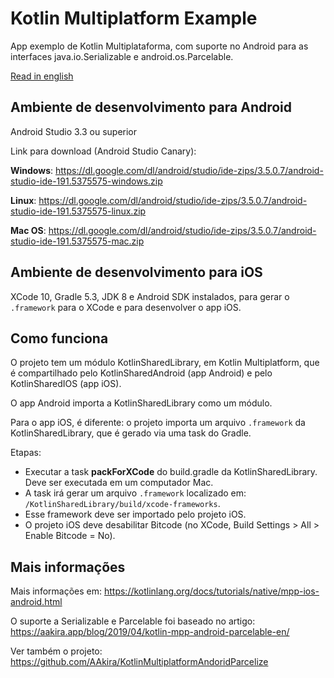 # Kotlin Multiplatform Example

App exemplo de Kotlin Multiplataforma, com suporte no Android para as interfaces java.io.Serializable e android.os.Parcelable.

[Read in english](https://github.com/alexandrehtrb/KotlinMultiplatformExample/blob/master/README.en.md)

## Ambiente de desenvolvimento para Android

Android Studio 3.3 ou superior

Link para download (Android Studio Canary):

**Windows**: https://dl.google.com/dl/android/studio/ide-zips/3.5.0.7/android-studio-ide-191.5375575-windows.zip

**Linux**: https://dl.google.com/dl/android/studio/ide-zips/3.5.0.7/android-studio-ide-191.5375575-linux.zip

**Mac OS**: https://dl.google.com/dl/android/studio/ide-zips/3.5.0.7/android-studio-ide-191.5375575-mac.zip

## Ambiente de desenvolvimento para iOS

XCode 10, Gradle 5.3, JDK 8 e Android SDK instalados, para gerar o `.framework` para o XCode e para desenvolver o app iOS.

## Como funciona

O projeto tem um módulo KotlinSharedLibrary, em Kotlin Multiplatform, que é compartilhado pelo KotlinSharedAndroid (app Android) e pelo KotlinSharedIOS (app iOS).

O app Android importa a KotlinSharedLibrary como um módulo.

Para o app iOS, é diferente: o projeto importa um arquivo `.framework` da KotlinSharedLibrary, que é gerado via uma task do Gradle.

Etapas:

* Executar a task **packForXCode** do build.gradle da KotlinSharedLibrary. Deve ser executada em um computador Mac.
* A task irá gerar um arquivo `.framework` localizado em: `/KotlinSharedLibrary/build/xcode-frameworks`.
* Esse framework deve ser importado pelo projeto iOS.
* O projeto iOS deve desabilitar Bitcode (no XCode, Build Settings > All > Enable Bitcode = No).

## Mais informações

Mais informações em: https://kotlinlang.org/docs/tutorials/native/mpp-ios-android.html

O suporte a Serializable e Parcelable foi baseado no artigo: https://aakira.app/blog/2019/04/kotlin-mpp-android-parcelable-en/

Ver também o projeto: https://github.com/AAkira/KotlinMultiplatformAndoridParcelize
